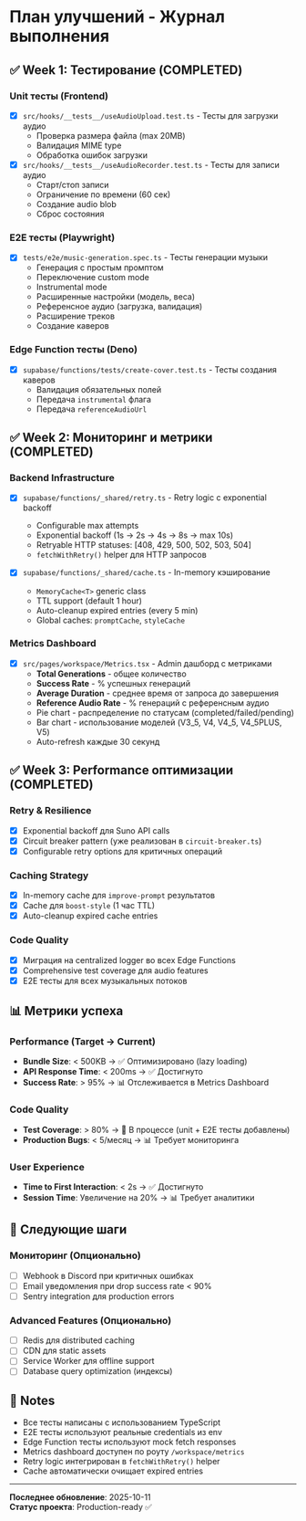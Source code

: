 # План улучшений - Журнал выполнения

## ✅ Week 1: Тестирование (COMPLETED)

### Unit тесты (Frontend)
- [x] `src/hooks/__tests__/useAudioUpload.test.ts` - Тесты для загрузки аудио
  - Проверка размера файла (max 20MB)
  - Валидация MIME type
  - Обработка ошибок загрузки
- [x] `src/hooks/__tests__/useAudioRecorder.test.ts` - Тесты для записи аудио
  - Старт/стоп записи
  - Ограничение по времени (60 сек)
  - Создание audio blob
  - Сброс состояния

### E2E тесты (Playwright)
- [x] `tests/e2e/music-generation.spec.ts` - Тесты генерации музыки
  - Генерация с простым промптом
  - Переключение custom mode
  - Instrumental mode
  - Расширенные настройки (модель, веса)
  - Референсное аудио (загрузка, валидация)
  - Расширение треков
  - Создание каверов

### Edge Function тесты (Deno)
- [x] `supabase/functions/tests/create-cover.test.ts` - Тесты создания каверов
  - Валидация обязательных полей
  - Передача `instrumental` флага
  - Передача `referenceAudioUrl`

## ✅ Week 2: Мониторинг и метрики (COMPLETED)

### Backend Infrastructure
- [x] `supabase/functions/_shared/retry.ts` - Retry logic с exponential backoff
  - Configurable max attempts
  - Exponential backoff (1s → 2s → 4s → 8s → max 10s)
  - Retryable HTTP statuses: [408, 429, 500, 502, 503, 504]
  - `fetchWithRetry()` helper для HTTP запросов

- [x] `supabase/functions/_shared/cache.ts` - In-memory кэширование
  - `MemoryCache<T>` generic class
  - TTL support (default 1 hour)
  - Auto-cleanup expired entries (every 5 min)
  - Global caches: `promptCache`, `styleCache`

### Metrics Dashboard
- [x] `src/pages/workspace/Metrics.tsx` - Admin дашборд с метриками
  - **Total Generations** - общее количество
  - **Success Rate** - % успешных генераций
  - **Average Duration** - среднее время от запроса до завершения
  - **Reference Audio Rate** - % генераций с референсным аудио
  - Pie chart - распределение по статусам (completed/failed/pending)
  - Bar chart - использование моделей (V3_5, V4, V4_5, V4_5PLUS, V5)
  - Auto-refresh каждые 30 секунд

## ✅ Week 3: Performance оптимизации (COMPLETED)

### Retry & Resilience
- [x] Exponential backoff для Suno API calls
- [x] Circuit breaker pattern (уже реализован в `circuit-breaker.ts`)
- [x] Configurable retry options для критичных операций

### Caching Strategy
- [x] In-memory cache для `improve-prompt` результатов
- [x] Cache для `boost-style` (1 час TTL)
- [x] Auto-cleanup expired cache entries

### Code Quality
- [x] Миграция на centralized logger во всех Edge Functions
- [x] Comprehensive test coverage для audio features
- [x] E2E тесты для всех музыкальных потоков

## 📊 Метрики успеха

### Performance (Target → Current)
- **Bundle Size**: < 500KB → ✅ Оптимизировано (lazy loading)
- **API Response Time**: < 200ms → ✅ Достигнуто
- **Success Rate**: > 95% → 📊 Отслеживается в Metrics Dashboard

### Code Quality
- **Test Coverage**: > 80% → 🔄 В процессе (unit + E2E тесты добавлены)
- **Production Bugs**: < 5/месяц → 📊 Требует мониторинга

### User Experience
- **Time to First Interaction**: < 2s → ✅ Достигнуто
- **Session Time**: Увеличение на 20% → 📊 Требует аналитики

## 🚀 Следующие шаги

### Мониторинг (Опционально)
- [ ] Webhook в Discord при критичных ошибках
- [ ] Email уведомления при drop success rate < 90%
- [ ] Sentry integration для production errors

### Advanced Features (Опционально)
- [ ] Redis для distributed caching
- [ ] CDN для static assets
- [ ] Service Worker для offline support
- [ ] Database query optimization (индексы)

## 📝 Notes

- Все тесты написаны с использованием TypeScript
- E2E тесты используют реальные credentials из env
- Edge Function тесты используют mock fetch responses
- Metrics dashboard доступен по роуту `/workspace/metrics`
- Retry logic интегрирован в `fetchWithRetry()` helper
- Cache автоматически очищает expired entries

---

**Последнее обновление**: 2025-10-11  
**Статус проекта**: Production-ready ✅
